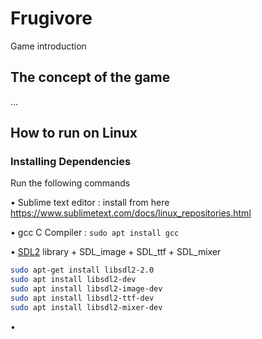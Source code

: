 # Frugivore
Game introduction

## The concept of the game
...

## How to run on Linux
### Installing Dependencies

Run the following commands

• Sublime text editor : install from here https://www.sublimetext.com/docs/linux_repositories.html

• gcc C Compiler : ``` sudo apt install gcc ```

• [SDL2][SDL] library + SDL_image + SDL_ttf + SDL_mixer

```sh
sudo apt-get install libsdl2-2.0
sudo apt install libsdl2-dev
sudo apt install libsdl2-image-dev
sudo apt install libsdl2-ttf-dev
sudo apt install libsdl2-mixer-dev

```


• 


[SDL]: https://www.libsdl.org